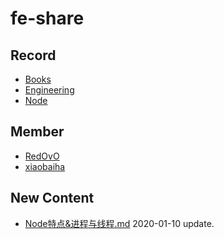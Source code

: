 
# fe-share

<!-- RECORD-START -->
## Record
* [Books](https://github.com/fff455/fe-share/tree/master/Books)
* [Engineering](https://github.com/fff455/fe-share/tree/master/Engineering)
* [Node](https://github.com/fff455/fe-share/tree/master/Node)
<!-- RECORD-END -->

<!-- MEMBER-START -->
## Member
* [RedOvO](https://github.com/RedOvO)
* [xiaobaiha](https://github.com/xiaobaiha)
<!-- MEMBER-END -->

<!-- NEW CONTENT-START -->
## New Content
* [Node特点&进程与线程.md](https://github.com/fff455/fe-share/tree/master/Node/Node特点&进程与线程.md) 2020-01-10 update.
<!-- NEW CONTENT-END -->

